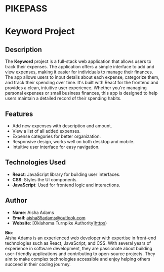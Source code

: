 # PIKEPASS
# Keyword Project

## Description

The **Keyword** project is a full-stack web application that allows users to track their expenses. The application offers a simple interface to add and view expenses, making it easier for individuals to manage their finances. The app allows users to input details about each expense, categorize them, and track their spending over time. It's built with React for the frontend and provides a clean, intuitive user experience. Whether you're managing personal expenses or small business finances, this app is designed to help users maintain a detailed record of their spending habits.

## Features

- Add new expenses with description and amount.
- View a list of all added expenses.
- Expense categories for better organization.
- Responsive design, works well on both desktop and mobile.
- Intuitive user interface for easy navigation.

## Technologies Used

- **React**: JavaScript library for building user interfaces.
- **CSS**: Styles the UI components.
- **JavaScript**: Used for frontend logic and interactions.

## Author

- **Name**: Aisha Adams
- **Email**: aisha85adams@outlook.com
- **Website**: [Oklahoma Turnpike Authority][https](https://www-pikepass.com))

**Bio**:  
Aisha Adams is an experienced web developer with expertise in front-end technologies such as React, JavaScript, and CSS. With several years of experience in software development, they are passionate about building user-friendly applications and contributing to open-source projects. They aim to make complex technologies accessible and enjoy helping others succeed in their coding journey.
